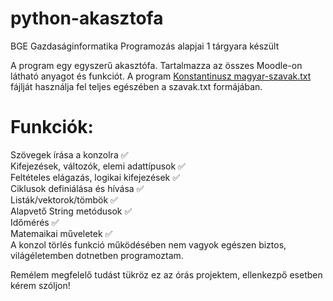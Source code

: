 # python-akasztofa

BGE Gazdaságinformatika Programozás alapjai 1 tárgyara készült

A program egy egyszerű akasztófa. Tartalmazza az összes Moodle-on látható anyagot és funkciót. 
A program [Konstantinusz magyar-szavak.txt](https://gist.github.com/Konstantinusz/f9517357e46fa827c3736031ac8d01c7) fájlját használja fel teljes egészében a szavak.txt formájában.

# Funkciók:
Szövegek írása a konzolra ✅\
Kifejezések, változók, elemi adattípusok ✅\
Feltételes elágazás, logikai kifejezések ✅\
Ciklusok definiálása és hívása ✅\
Listák/vektorok/tömbök ✅\
Alapvető String metódusok ✅\
Időmérés ✅\
Matemaikai műveletek ✅\
A konzol törlés funkció működésében nem vagyok egészen biztos, világéletemben dotnetben programoztam.

Remélem megfelelő tudást tükröz ez az órás projektem, ellenkezpő esetben kérem szóljon!
